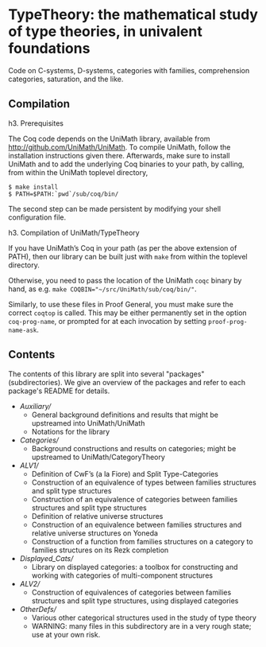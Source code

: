 TypeTheory: the mathematical study of type theories, in univalent foundations
==========

Code  on C-systems, D-systems, categories with families, comprehension categories, saturation, and the like.

Compilation
------------

h3. Prerequisites

The Coq code depends on the UniMath library, available from http://github.com/UniMath/UniMath.
To compile UniMath, follow the installation instructions given there.
Afterwards, make sure to install UniMath and to add the underlying Coq binaries to your path, by calling, from within the UniMath toplevel directory,
```
$ make install 
$ PATH=$PATH:`pwd`/sub/coq/bin/
```
The second step can be made persistent by modifying your shell configuration file.

h3. Compilation of UniMath/TypeTheory

If you have UniMath’s Coq in your path (as per the above extension of PATH), then our library can be built just with `make` from within the toplevel directory.

Otherwise, you need to pass the location of the UniMath `coqc` binary by hand, as e.g. `make COQBIN="~/src/UniMath/sub/coq/bin/"`.

Similarly, to use these files in Proof General, you must make sure the correct `coqtop` is called.  This may be either permanently set in the option `coq-prog-name`, or prompted for at each invocation by setting `proof-prog-name-ask`.

Contents
--------

The contents of this library are split into several "packages" (subdirectories).
We give an overview of the packages and refer to each package's README for details.

* *Auxiliary/*
  * General background definitions and results that might be upstreamed into UniMath/UniMath
  * Notations for the library
* *Categories/*
  * Background constructions and results on categories; might be upstreamed to UniMath/CategoryTheory
* *ALV1/*
  * Definition of CwF’s (a la Fiore) and Split Type-Categories
  * Construction of an equivalence of types between families structures and split type structures
  * Construction of an equivalence of categories between families structures and split type structures
  * Definition of relative universe structures
  * Construction of an equivalence between families structures and relative universe structures on Yoneda
  * Construction of a function from families structures on a category to families structures on its Rezk completion
* *Displayed_Cats/*
  * Library on displayed categories: a toolbox for constructing and working with categories of multi-component structures
* *ALV2/*
  * Construction of equivalences of categories between families structures and split type structures, using
    displayed categories
* *OtherDefs/*
  * Various other categorical structures used in the study of type theory
  * WARNING: many files in this subdirectory are in a very rough state; use at your own risk.
